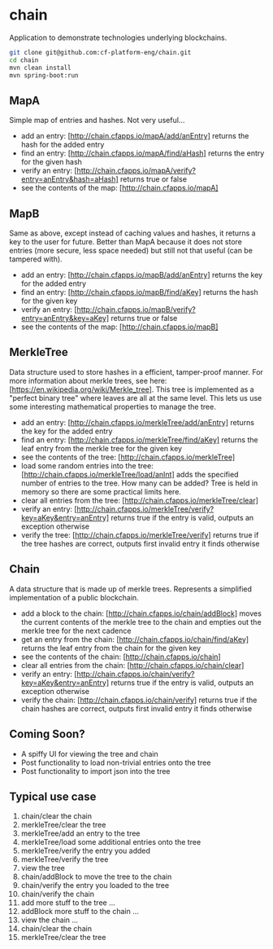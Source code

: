 # chain

Application to demonstrate technologies underlying blockchains.

```bash
git clone git@github.com:cf-platform-eng/chain.git
cd chain
mvn clean install
mvn spring-boot:run
```

## MapA
Simple map of entries and hashes. Not very useful...

* add an entry: [http://chain.cfapps.io/mapA/add/anEntry] returns the hash for the added entry
* find an entry: [http://chain.cfapps.io/mapA/find/aHash] returns the entry for the given hash
* verify an entry: [http://chain.cfapps.io/mapA/verify?entry=anEntry&hash=aHash] returns true or false
* see the contents of the map: [http://chain.cfapps.io/mapA]

## MapB
Same as above, except instead of caching values and hashes, it returns a key to the user for future. Better than MapA because it does not store entries (more secure, less space needed) but still not that useful (can be tampered with).

* add an entry: [http://chain.cfapps.io/mapB/add/anEntry] returns the key for the added entry
* find an entry: [http://chain.cfapps.io/mapB/find/aKey] returns the hash for the given key
* verify an entry: [http://chain.cfapps.io/mapB/verify?entry=anEntry&key=aKey] returns true or false
* see the contents of the map: [http://chain.cfapps.io/mapB]

## MerkleTree
Data structure used to store hashes in a efficient, tamper-proof manner. For more information about merkle trees, see here: [https://en.wikipedia.org/wiki/Merkle_tree]. This tree is implemented as a "perfect binary tree" where leaves are all at the same level. This lets us use some interesting mathematical properties to manage the tree.

* add an entry: [http://chain.cfapps.io/merkleTree/add/anEntry] returns the key for the added entry
* find an entry: [http://chain.cfapps.io/merkleTree/find/aKey] returns the leaf entry from the merkle tree for the given key
* see the contents of the tree: [http://chain.cfapps.io/merkleTree]
* load some random entries into the tree: [http://chain.cfapps.io/merkleTree/load/anInt] adds the specified number of entries to the tree. How many can be added? Tree is held in memory so there are some practical limits here.
* clear all entries from the tree: [http://chain.cfapps.io/merkleTree/clear]
* verify an entry: [http://chain.cfapps.io/merkleTree/verify?key=aKey&entry=anEntry] returns true if the entry is valid, outputs an exception otherwise
* verify the tree: [http://chain.cfapps.io/merkleTree/verify] returns true if the tree hashes are correct, outputs first invalid entry it finds otherwise

## Chain
A data structure that is made up of merkle trees. Represents a simplified implementation of a public blockchain.

* add a block to the chain: [http://chain.cfapps.io/chain/addBlock] moves the current contents of the merkle tree to the chain and empties out the merkle tree for the next cadence
* get an entry from the chain: [http://chain.cfapps.io/chain/find/aKey] returns the leaf entry from the chain for the given key
* see the contents of the chain: [http://chain.cfapps.io/chain]
* clear all entries from the chain: [http://chain.cfapps.io/chain/clear]
* verify an entry: [http://chain.cfapps.io/chain/verify?key=aKey&entry=anEntry] returns true if the entry is valid, outputs an exception otherwise
* verify the chain: [http://chain.cfapps.io/chain/verify] returns true if the chain hashes are correct, outputs first invalid entry it finds otherwise

## Coming Soon?
* A spiffy UI for viewing the tree and chain
* Post functionality to load non-trivial entries onto the tree
* Post functionality to import json into the tree

## Typical use case
1. chain/clear the chain
1. merkleTree/clear the tree
1. merkleTree/add an entry to the tree
1. merkleTree/load some additional entries onto the tree
1. merkleTree/verify the entry you added
1. merkleTree/verify the tree
1. view the tree
1. chain/addBlock to move the tree to the chain
1. chain/verify the entry you loaded to the tree
1. chain/verify the chain
1. add more stuff to the tree ...
1. addBlock more stuff to the chain ...
1. view the chain ...
1. chain/clear the chain
1. merkleTree/clear the tree
